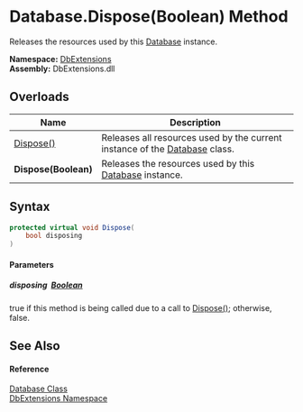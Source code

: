 Database.Dispose(Boolean) Method
================================
Releases the resources used by this [Database][1] instance.
  
**Namespace:** [DbExtensions][2]  
**Assembly:** DbExtensions.dll

Overloads
---------

| Name                 | Description                                                                     |
| -------------------- | ------------------------------------------------------------------------------- |
| [Dispose()][3]       | Releases all resources used by the current instance of the [Database][1] class. |
| **Dispose(Boolean)** | Releases the resources used by this [Database][1] instance.                     |


Syntax
------

```csharp
protected virtual void Dispose(
	bool disposing
)
```

#### Parameters

##### *disposing*  [Boolean][4]
true if this method is being called due to a call to [Dispose()][3]; otherwise, false.


See Also
--------

#### Reference
[Database Class][1]  
[DbExtensions Namespace][2]  

[1]: README.md
[2]: ../README.md
[3]: Dispose.md
[4]: https://learn.microsoft.com/dotnet/api/system.boolean